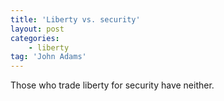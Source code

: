 ```yaml
---
title: 'Liberty vs. security'
layout: post
categories:
    - liberty
tag: 'John Adams'
---
```


Those who trade liberty for security have neither.
